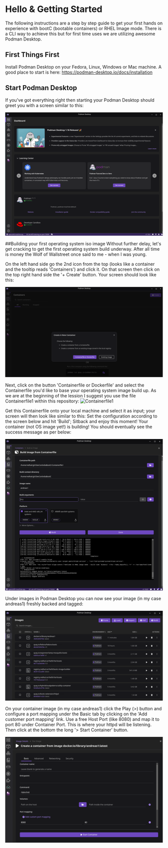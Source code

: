 # Hello & Getting Started
The following instructions are a step by step guide to get your first hands on experience with bootC (bootable containers) or RHEL Image mode.
There is a CLI way to achieve this but for first time uses we are utilizing awesome Podman Desktop.

## First Things First
Install Podman Desktop on your Fedora, Linux, Windows or Mac machine.
A good place to start is here: https://podman-desktop.io/docs/installation

## Start Podman Desktop
If you've got everything right then starting your Podman Desktop should greet you with a screen similar to this:

![Podman Desktop Startup Screen](https://github.com/aspanner/conferenceTalks/blob/main/2025/DevConIndia/PodmanDesktopStartupScreen2.png?raw=true)

##Building your first operating system iso image
Without further delay, let's get cracking to get the first operating system build underway. After all time is money the Wolf of Wallstreet once said to me - when I was young.

On the left hand side go the 2nd icon from the top (looks like a container and the tooltip reads 'Containers') and click it. On that screen then click on the top right hand side the '+ Create' button. Your screen should look like this:

![Podman Desktop Startup Screen](https://github.com/aspanner/conferenceTalks/blob/main/2025/DevConIndia/PodmanDesktopContainerCreate.png?raw=true)

Next, click on the button 'Containerfile or Dockerfile' and select the Containerfile you'd like to base your operating system image build up. As we are at the beginning of the lession I suggest you use the file Containerfile1 within this repository: ![Containerfile1](./Containerfile1)

Get this Containerfile onto your local machine and select it as input; your screen will then look like similar to this:
Set the configuration according to the screen below and hit 'Build'; Sitback and enjoy this moment! Your container (not OS image yet!) is building!
You should eventually see the success message as per below:

![Podman Build Completed](https://github.com/aspanner/conferenceTalks/blob/main/2025/DevConIndia/podmanbuilddone.png?raw=true)

Under images in Podman Desktop you can now see your image (in my case andreas1) freshly backed and tagged:

![Podman image registry](https://github.com/aspanner/conferenceTalks/blob/main/2025/DevConIndia/podmanImagesShowAndreas1.png?raw=true)

On your container image (in my case andreas1) click the Play (>) button and configure a port mapping under the Basic tab by clicking on the 'Add customer port mapping' link. Use a free Host Port (like 8080) and map it to port 80 under Container Port. This is where your httpd will be listening. Then click at the bottom the long '> Start Container' button.

![Podman image registry](https://github.com/aspanner/conferenceTalks/blob/main/2025/DevConIndia/PodmanRunImage.png?raw=true)

